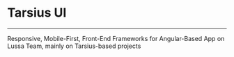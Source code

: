 # Tarsius UI #

----------

Responsive, Mobile-First, Front-End Frameworks for Angular-Based App on Lussa Team, mainly on Tarsius-based projects